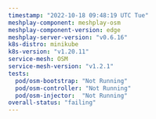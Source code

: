 ```yaml
---
timestamp: "2022-10-18 09:48:19 UTC Tue"
meshplay-component: meshplay-osm
meshplay-component-version: edge
meshplay-server-version: "v0.6.16"
k8s-distro: minikube
k8s-version: "v1.20.11"
service-mesh: OSM
service-mesh-version: "v1.2.1"
tests:
  pod/osm-bootstrap: "Not Running"
  pod/osm-controller: "Not Running"
  pod/osm-injector:  "Not Running"
overall-status: "failing"
---
```

